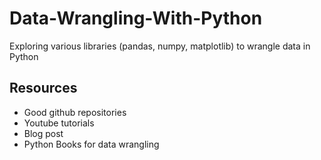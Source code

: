 # Data-Wrangling-With-Python
Exploring various libraries (pandas, numpy, matplotlib) to wrangle data in Python


## Resources

- Good github repositories
- Youtube tutorials
- Blog post
- Python Books for data wrangling
